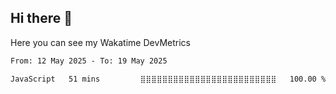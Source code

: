 ## Hi there 👋

Here you can see my Wakatime DevMetrics
<!--START_SECTION:waka-->

```txt
From: 12 May 2025 - To: 19 May 2025

JavaScript   51 mins         ⣿⣿⣿⣿⣿⣿⣿⣿⣿⣿⣿⣿⣿⣿⣿⣿⣿⣿⣿⣿⣿⣿⣿⣿⣿   100.00 %
```

<!--END_SECTION:waka-->


